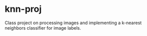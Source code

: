 # knn-proj
Class project on processing images and implementing a k-nearest neighbors classifier for image labels.
